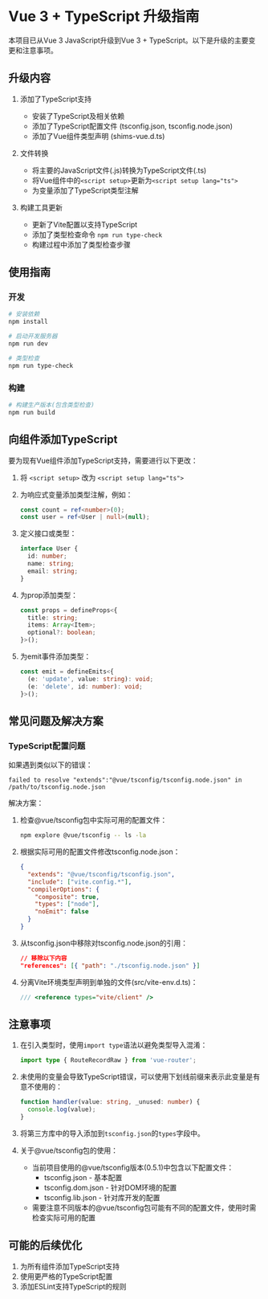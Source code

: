 # Vue 3 + TypeScript 升级指南

本项目已从Vue 3 JavaScript升级到Vue 3 + TypeScript。以下是升级的主要变更和注意事项。

## 升级内容

1. 添加了TypeScript支持
   - 安装了TypeScript及相关依赖
   - 添加了TypeScript配置文件 (tsconfig.json, tsconfig.node.json)
   - 添加了Vue组件类型声明 (shims-vue.d.ts)

2. 文件转换
   - 将主要的JavaScript文件(.js)转换为TypeScript文件(.ts)
   - 将Vue组件中的`<script setup>`更新为`<script setup lang="ts">`
   - 为变量添加了TypeScript类型注解

3. 构建工具更新
   - 更新了Vite配置以支持TypeScript
   - 添加了类型检查命令 `npm run type-check`
   - 构建过程中添加了类型检查步骤

## 使用指南

### 开发

```bash
# 安装依赖
npm install

# 启动开发服务器
npm run dev

# 类型检查
npm run type-check
```

### 构建

```bash
# 构建生产版本(包含类型检查)
npm run build
```

## 向组件添加TypeScript

要为现有Vue组件添加TypeScript支持，需要进行以下更改：

1. 将 `<script setup>` 改为 `<script setup lang="ts">`
2. 为响应式变量添加类型注解，例如：
   ```typescript
   const count = ref<number>(0);
   const user = ref<User | null>(null);
   ```

3. 定义接口或类型：
   ```typescript
   interface User {
     id: number;
     name: string;
     email: string;
   }
   ```

4. 为prop添加类型：
   ```typescript
   const props = defineProps<{
     title: string;
     items: Array<Item>;
     optional?: boolean;
   }>();
   ```

5. 为emit事件添加类型：
   ```typescript
   const emit = defineEmits<{
     (e: 'update', value: string): void;
     (e: 'delete', id: number): void;
   }>();
   ```

## 常见问题及解决方案

### TypeScript配置问题

如果遇到类似以下的错误：
```
failed to resolve "extends":"@vue/tsconfig/tsconfig.node.json" in /path/to/tsconfig.node.json
```

解决方案：
1. 检查@vue/tsconfig包中实际可用的配置文件：
   ```bash
   npm explore @vue/tsconfig -- ls -la
   ```

2. 根据实际可用的配置文件修改tsconfig.node.json：
   ```json
   {
     "extends": "@vue/tsconfig/tsconfig.json",
     "include": ["vite.config.*"],
     "compilerOptions": {
       "composite": true,
       "types": ["node"],
       "noEmit": false
     }
   }
   ```

3. 从tsconfig.json中移除对tsconfig.node.json的引用：
   ```json
   // 移除以下内容
   "references": [{ "path": "./tsconfig.node.json" }]
   ```

4. 分离Vite环境类型声明到单独的文件(src/vite-env.d.ts)：
   ```typescript
   /// <reference types="vite/client" />
   ```

## 注意事项

1. 在引入类型时，使用`import type`语法以避免类型导入混淆：
   ```typescript
   import type { RouteRecordRaw } from 'vue-router';
   ```

2. 未使用的变量会导致TypeScript错误，可以使用下划线前缀来表示此变量是有意不使用的：
   ```typescript
   function handler(value: string, _unused: number) {
     console.log(value);
   }
   ```

3. 将第三方库中的导入添加到`tsconfig.json`的`types`字段中。

4. 关于@vue/tsconfig包的使用：
   - 当前项目使用的@vue/tsconfig版本(0.5.1)中包含以下配置文件：
     - tsconfig.json - 基本配置
     - tsconfig.dom.json - 针对DOM环境的配置
     - tsconfig.lib.json - 针对库开发的配置
   - 需要注意不同版本的@vue/tsconfig包可能有不同的配置文件，使用时需检查实际可用的配置

## 可能的后续优化

1. 为所有组件添加TypeScript支持
2. 使用更严格的TypeScript配置
3. 添加ESLint支持TypeScript的规则 